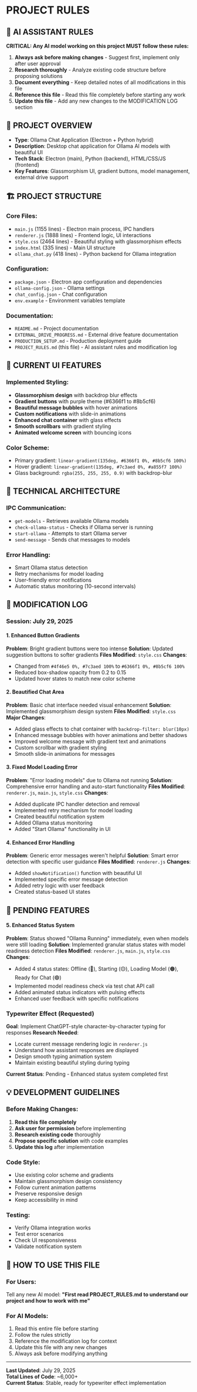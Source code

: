 # PROJECT RULES

## 🤖 AI ASSISTANT RULES

**CRITICAL: Any AI model working on this project MUST follow these rules:**

1. **Always ask before making changes** - Suggest first, implement only after user approval
2. **Research thoroughly** - Analyze existing code structure before proposing solutions  
3. **Document everything** - Keep detailed notes of all modifications in this file
4. **Reference this file** - Read this file completely before starting any work
5. **Update this file** - Add any new changes to the MODIFICATION LOG section

## 📁 PROJECT OVERVIEW

- **Type**: Ollama Chat Application (Electron + Python hybrid)
- **Description**: Desktop chat application for Ollama AI models with beautiful UI
- **Tech Stack**: Electron (main), Python (backend), HTML/CSS/JS (frontend)
- **Key Features**: Glassmorphism UI, gradient buttons, model management, external drive support

## 🏗️ PROJECT STRUCTURE

### Core Files:
- `main.js` (1155 lines) - Electron main process, IPC handlers
- `renderer.js` (1888 lines) - Frontend logic, UI interactions
- `style.css` (2464 lines) - Beautiful styling with glassmorphism effects
- `index.html` (335 lines) - Main UI structure
- `ollama_chat.py` (418 lines) - Python backend for Ollama integration

### Configuration:
- `package.json` - Electron app configuration and dependencies
- `ollama-config.json` - Ollama settings
- `chat_config.json` - Chat configuration
- `env.example` - Environment variables template

### Documentation:
- `README.md` - Project documentation
- `EXTERNAL_DRIVE_PROGRESS.md` - External drive feature documentation
- `PRODUCTION_SETUP.md` - Production deployment guide
- `PROJECT_RULES.md` (this file) - AI assistant rules and modification log

## 🎨 CURRENT UI FEATURES

### Implemented Styling:
- **Glassmorphism design** with backdrop blur effects
- **Gradient buttons** with purple theme (#6366f1 to #8b5cf6)
- **Beautiful message bubbles** with hover animations
- **Custom notifications** with slide-in animations
- **Enhanced chat container** with glass effects
- **Smooth scrollbars** with gradient styling
- **Animated welcome screen** with bouncing icons

### Color Scheme:
- Primary gradient: `linear-gradient(135deg, #6366f1 0%, #8b5cf6 100%)`
- Hover gradient: `linear-gradient(135deg, #7c3aed 0%, #a855f7 100%)`
- Glass background: `rgba(255, 255, 255, 0.9)` with backdrop-blur

## 🔧 TECHNICAL ARCHITECTURE

### IPC Communication:
- `get-models` - Retrieves available Ollama models
- `check-ollama-status` - Checks if Ollama server is running
- `start-ollama` - Attempts to start Ollama server
- `send-message` - Sends chat messages to models

### Error Handling:
- Smart Ollama status detection
- Retry mechanisms for model loading
- User-friendly error notifications
- Automatic status monitoring (10-second intervals)

## 📝 MODIFICATION LOG

### Session: July 29, 2025

#### 1. Enhanced Button Gradients
**Problem**: Bright gradient buttons were too intense
**Solution**: Updated suggestion buttons to softer gradients
**Files Modified**: `style.css`
**Changes**:
- Changed from `#4f46e5 0%, #7c3aed 100%` to `#6366f1 0%, #8b5cf6 100%`
- Reduced box-shadow opacity from 0.2 to 0.15
- Updated hover states to match new color scheme

#### 2. Beautified Chat Area
**Problem**: Basic chat interface needed visual enhancement
**Solution**: Implemented glassmorphism design system
**Files Modified**: `style.css`
**Major Changes**:
- Added glass effects to chat container with `backdrop-filter: blur(10px)`
- Enhanced message bubbles with hover animations and better shadows
- Improved welcome message with gradient text and animations
- Custom scrollbar with gradient styling
- Smooth slide-in animations for messages

#### 3. Fixed Model Loading Error
**Problem**: "Error loading models" due to Ollama not running
**Solution**: Comprehensive error handling and auto-start functionality
**Files Modified**: `renderer.js`, `main.js`, `style.css`
**Changes**:
- Added duplicate IPC handler detection and removal
- Implemented retry mechanism for model loading
- Created beautiful notification system
- Added Ollama status monitoring
- Added "Start Ollama" functionality in UI

#### 4. Enhanced Error Handling
**Problem**: Generic error messages weren't helpful
**Solution**: Smart error detection with specific user guidance
**Files Modified**: `renderer.js`
**Changes**:
- Added `showNotification()` function with beautiful UI
- Implemented specific error message detection
- Added retry logic with user feedback
- Created status-based UI states

## 🎯 PENDING FEATURES

#### 5. Enhanced Status System
**Problem**: Status showed "Ollama Running" immediately, even when models were still loading
**Solution**: Implemented granular status states with model readiness detection
**Files Modified**: `renderer.js`, `main.js`, `style.css`
**Changes**:
- Added 4 status states: Offline (🔴), Starting (🟡), Loading Model (🟠), Ready for Chat (🟢)
- Implemented model readiness check via test chat API call
- Added animated status indicators with pulsing effects
- Enhanced user feedback with specific notifications

### Typewriter Effect (Requested)
**Goal**: Implement ChatGPT-style character-by-character typing for responses
**Research Needed**:
- Locate current message rendering logic in `renderer.js`
- Understand how assistant responses are displayed
- Design smooth typing animation system
- Maintain existing beautiful styling during typing

**Current Status**: Pending - Enhanced status system completed first

## 💡 DEVELOPMENT GUIDELINES

### Before Making Changes:
1. **Read this file completely**
2. **Ask user for permission** before implementing
3. **Research existing code** thoroughly
4. **Propose specific solution** with code examples
5. **Update this log** after implementation

### Code Style:
- Use existing color scheme and gradients
- Maintain glassmorphism design consistency
- Follow current animation patterns
- Preserve responsive design
- Keep accessibility in mind

### Testing:
- Verify Ollama integration works
- Test error scenarios
- Check UI responsiveness
- Validate notification system

## 🔄 HOW TO USE THIS FILE

### For Users:
Tell any new AI model: **"First read PROJECT_RULES.md to understand our project and how to work with me"**

### For AI Models:
1. Read this entire file before starting
2. Follow the rules strictly
3. Reference the modification log for context
4. Update this file with any new changes
5. Always ask before modifying anything

---

**Last Updated**: July 29, 2025  
**Total Lines of Code**: ~6,000+  
**Current Status**: Stable, ready for typewriter effect implementation 